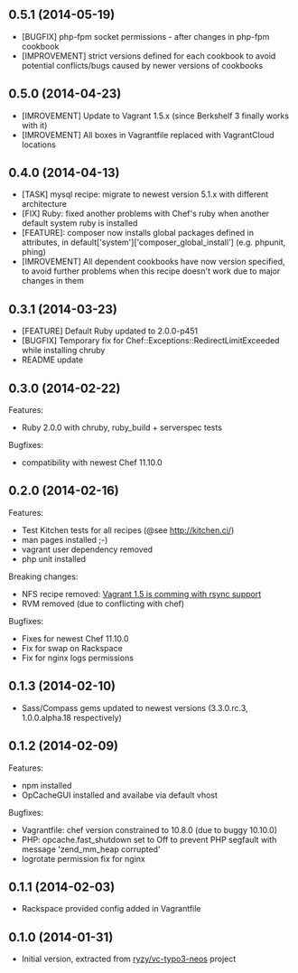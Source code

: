 ## 0.5.1 (2014-05-19)

- [BUGFIX] php-fpm socket permissions - after changes in php-fpm cookbook
- [IMPROVEMENT] strict versions defined for each cookbook to avoid potential conflicts/bugs caused by newer versions of cookbooks

## 0.5.0 (2014-04-23)

- [IMROVEMENT] Update to Vagrant 1.5.x (since Berkshelf 3 finally works with it)
- [IMROVEMENT] All boxes in Vagrantfile replaced with VagrantCloud locations

## 0.4.0 (2014-04-13)

- [TASK] mysql recipe: migrate to newest version 5.1.x with different architecture
- [FIX] Ruby: fixed another problems with Chef's ruby when another default system ruby is installed
- [FEATURE]: composer now installs global packages defined in attributes, in default['system']['composer_global_install'] (e.g. phpunit, phing)
- [IMROVEMENT] All dependent cookbooks have now version specified, to avoid further problems when this recipe doesn't work due to major changes in them

## 0.3.1 (2014-03-23)

- [FEATURE] Default Ruby updated to 2.0.0-p451
- [BUGFIX] Temporary fix for Chef::Exceptions::RedirectLimitExceeded while installing chruby
- README update

## 0.3.0 (2014-02-22)

Features:
- Ruby 2.0.0 with chruby, ruby_build + serverspec tests

Bugfixes:
- compatibility with newest Chef 11.10.0


## 0.2.0 (2014-02-16)

Features:
- Test Kitchen tests for all recipes (@see http://kitchen.ci/)
- man pages installed ;-)
- vagrant user dependency removed
- php unit installed

Breaking changes:
- NFS recipe removed: [Vagrant 1.5 is comming with rsync support](https://github.com/mitchellh/vagrant/blob/master/website/docs/source/v2/synced-folders/rsync.html.md)
- RVM removed (due to conflicting with chef)

Bugfixes:
- Fixes for newest Chef 11.10.0
- Fix for swap on Rackspace
- Fix for nginx logs permissions


## 0.1.3 (2014-02-10)

- Sass/Compass gems updated to newest versions (3.3.0.rc.3, 1.0.0.alpha.18 respectively)

## 0.1.2 (2014-02-09)

Features:
- npm installed
- OpCacheGUI installed and availabe via default vhost

Bugfixes:
- Vagrantfile: chef version constrained to 10.8.0 (due to buggy 10.10.0)
- PHP: opcache.fast_shutdown set to Off to prevent PHP segfault with message 'zend_mm_heap corrupted'
- logrotate permission fix for nginx

## 0.1.1 (2014-02-03)

- Rackspace provided config added in Vagrantfile

## 0.1.0 (2014-01-31)

- Initial version, extracted from [ryzy/vc-typo3-neos](https://github.com/ryzy/vc-typo3-neos) project
